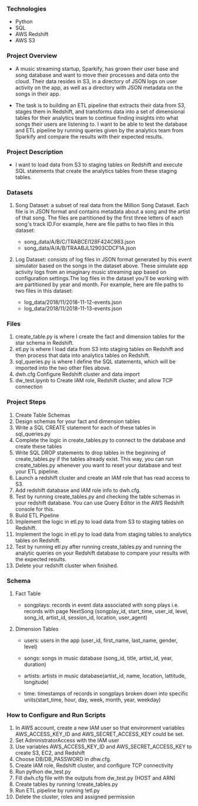 ### Technologies
* Python
* SQL
* AWS Redshift
* AWS S3
  
### Project Overview

- A music streaming startup, Sparkify, has grown their user base and song database and want to move their processes and data onto the cloud. Their data resides in S3, in a directory of JSON logs on user activity on the app, as well as a directory with JSON metadata on the songs in their app.

- The task is to building an ETL pipeline that extracts their data from S3, stages them in Redshift, and transforms data into a set of dimensional tables for their analytics team to continue finding insights into what songs their users are listening to. I want to be able to test the database and ETL pipeline by running queries given by the analytics team from Sparkify and compare the results with their expected results.

### Project Description

* I want to load data from S3 to staging tables on Redshift and execute SQL statements that create the analytics tables from these staging tables.

### Datasets

1. Song Dataset: a subset of real data from the Million Song Dataset. Each file is in JSON format and contains metadata about a song and the artist of that song. The files are partitioned by the first three letters of each song's track ID.For example, here are file paths to two files in this dataset:
    - song_data/A/B/C/TRABCEI128F424C983.json
    - song_data/A/A/B/TRAABJL12903CDCF1A.json

2. Log Dataset: consists of log files in JSON format generated by this event simulator based on the songs in the dataset above. These simulate app activity logs from an imaginary music streaming app based on configuration settings.The log files in the dataset you'll be working with are partitioned by year and month. For example, here are file paths to two files in this dataset:
    - log_data/2018/11/2018-11-12-events.json
    - log_data/2018/11/2018-11-13-events.json

### Files

1. create_table.py is where I create the fact and dimension tables for the star schema in Redshift.
2. etl.py is where I load data from S3 into staging tables on Redshift and then process that data into analytics tables on Redshift.
3. sql_queries.py is where I define the SQL statements, which will be imported into the two other files above.
4. dwh.cfg Configure Redshift cluster and data import
5. dw_test.ipynb to Create IAM role, Redshift cluster, and allow TCP connection

### Project Steps

1. Create Table Schemas
2. Design schemas for your fact and dimension tables
3. Write a SQL CREATE statement for each of these tables in sql_queries.py
4. Complete the logic in create_tables.py to connect to the database and create these tables
5. Write SQL DROP statements to drop tables in the beginning of create_tables.py if the tables already exist. This way, you can run create_tables.py whenever you want to reset your database and test your ETL pipeline.
6. Launch a redshift cluster and create an IAM role that has read access to S3.
7. Add redshift database and IAM role info to dwh.cfg.
8. Test by running create_tables.py and checking the table schemas in your redshift database. You can use Query Editor in the AWS Redshift console for this.
9. Build ETL Pipeline
10. Implement the logic in etl.py to load data from S3 to staging tables on Redshift.
11. Implement the logic in etl.py to load data from staging tables to analytics tables on Redshift.
12. Test by running etl.py after running create_tables.py and running the analytic queries on your Redshift database to compare your results with the expected results.
13. Delete your redshift cluster when finished.

### Schema

1. Fact Table
    - songplays: records in event data associated with song plays i.e. records with page NextSong (songplay_id, start_time, user_id, level, song_id, artist_id, session_id, location, user_agent)

2. Dimension Tables

    - users: users in the app (user_id, first_name, last_name, gender, level)

    - songs: songs in music database (song_id, title, artist_id, year, duration)

    - artists: artists in music database(artist_id, name, location, lattitude, longitude)

    - time: timestamps of records in songplays broken down into specific units(start_time, hour, day, week, month, year, weekday)

### How to Configure and Run Scripts

1. In AWS account, create a new IAM user so that environment variables AWS_ACCESS_KEY_ID and AWS_SECRET_ACCESS_KEY could be set.
2. Set AdministratorAccess with the IAM user
3. Use variables AWS_ACCESS_KEY_ID and AWS_SECRET_ACCESS_KEY to create  S3, EC2, and Redshift
4. Choose DB/DB_PASSWORD in dhw.cfg.
5. Create IAM role, Redshift cluster, and configure TCP connectivity
6. Run  python dw_test.py
7. Fill dwh.cfg file with the outputs from dw_test.py (HOST and ARN)
8. Create tables by running  !create_tables.py
9. Run ETL pipeline by running !etl.py
10. Delete the cluster, roles and assigned permission
